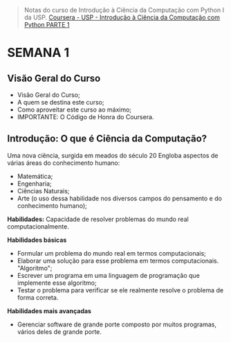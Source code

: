 > Notas do curso de Introdução à Ciência da Computação com Python I da USP. [Coursera - USP - Introdução à Ciência da Computação com Python PARTE 1](https://www.coursera.org/learn/ciencia-computacao-python-conceitos)

# SEMANA 1

## Visão Geral do Curso
- Visão Geral do Curso;
- A quem se destina este curso;
- Como aproveitar este curso ao máximo;
- IMPORTANTE: O Código de Honra do Coursera.

## Introdução: O que é Ciência da Computação?

Uma nova ciência, surgida em meados do século 20
Engloba aspectos de várias áreas do conhecimento humano:
- Matemática;
- Engenharia;
- Ciências Naturais;
- Arte (o uso dessa habilidade nos diversos campos do pensamento e do conhecimento humano);

**Habilidades:** Capacidade de resolver problemas do mundo real computacionalmente. 

**Habilidades básicas**

- Formular um problema do mundo real em termos computacionais;
- Elaborar uma solução para esse problema em termos computacionais. "Algoritmo";
- Escrever um programa em uma linguagem de programação que implemente esse algoritmo;
- Testar o problema para verificar se ele realmente resolve o problema de forma correta.

**Habilidades mais avançadas**

- Gerenciar software de grande porte composto por muitos programas, vários deles de grande porte.